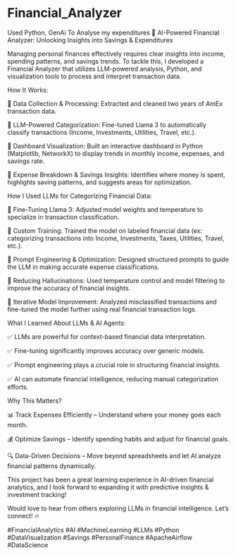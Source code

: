 # Financial_Analyzer
Used Python, GenAi To Analyse my expenditures 
🚀 AI-Powered Financial Analyzer: Unlocking Insights into Savings & Expenditures

Managing personal finances effectively requires clear insights into income, spending patterns, and savings trends. To tackle this, I developed a Financial Analyzer that utilizes LLM-powered analysis, Python, and visualization tools to process and interpret transaction data.



How It Works:



🔹 Data Collection & Processing: Extracted and cleaned two years of AmEx transaction data.

🔹 LLM-Powered Categorization: Fine-tuned Llama 3 to automatically classify transactions (Income, Investments, Utilities, Travel, etc.).

🔹 Dashboard Visualization: Built an interactive dashboard in Python (Matplotlib, NetworkX) to display trends in monthly income, expenses, and savings rate.

🔹 Expense Breakdown & Savings Insights: Identifies where money is spent, highlights saving patterns, and suggests areas for optimization.



How I Used LLMs for Categorizing Financial Data:



🔹 Fine-Tuning Llama 3: Adjusted model weights and temperature to specialize in transaction classification.

🔹 Custom Training: Trained the model on labeled financial data (ex: categorizing transactions into Income, Investments, Taxes, Utilities, Travel, etc.).

🔹 Prompt Engineering & Optimization: Designed structured prompts to guide the LLM in making accurate expense classifications.

🔹 Reducing Hallucinations: Used temperature control and model filtering to improve the accuracy of financial insights.

🔹 Iterative Model Improvement: Analyzed misclassified transactions and fine-tuned the model further using real financial transaction logs.



What I Learned About LLMs & AI Agents:

✅ LLMs are powerful for context-based financial data interpretation.

✅ Fine-tuning significantly improves accuracy over generic models.

✅ Prompt engineering plays a crucial role in structuring financial insights.

✅ AI can automate financial intelligence, reducing manual categorization efforts.



Why This Matters?

📊 Track Expenses Efficiently – Understand where your money goes each month.

💰 Optimize Savings – Identify spending habits and adjust for financial goals.

🔍 Data-Driven Decisions – Move beyond spreadsheets and let AI analyze financial patterns dynamically.

This project has been a great learning experience in AI-driven financial analytics, and I look forward to expanding it with predictive insights & investment tracking!

Would love to hear from others exploring LLMs in financial intelligence. Let’s connect! 🔥

#FinancialAnalytics #AI #MachineLearning #LLMs #Python #DataVisualization #Savings #PersonalFinance #ApacheAirflow #DataScience
